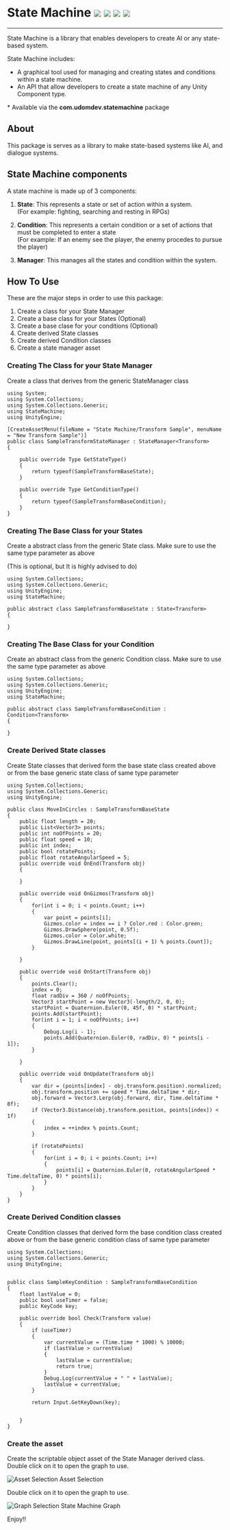 # State Machine ![](https://img.shields.io/badge/GameDev-Unity-brightgreen) ![](https://img.shields.io/badge/Unity-C%23-green) ![](https://img.shields.io/badge/Mobile-Android-red) ![](https://img.shields.io/badge/Unity-Editor-green)

---
State Machine is a library that enables developers to create AI or any state-based system.

State Machine includes:

- A graphical tool used for managing and creating states and conditions within a state machine.
- An API that allow developers to create a state machine of any Unity Component type.

&#42; Available via the **com.udomdev.statemachine** package

## About
This package is serves as a library to make state-based systems like AI, and dialogue systems. 

## State Machine components
A state machine is made up of 3 components: 
1. **State**: This represents a state or set of action within a system.<br/> (For example: fighting, searching and resting in RPGs)

1. **Condition**: This represents a certain condition or a set of actions that must be completed to enter a state<br/> (For example: If an enemy see the player, the enemy procedes to pursue the player)

1. **Manager**: This manages all the states and condition within the system.

## How To Use 
These are the major steps in order to use this package:  

1. Create a class for your State Manager
1. Create a base class for your States (Optional)
1. Create a base clase for your conditions (Optional)
1. Create derived State classes
1. Create derived Condition classes
1. Create a state manager asset

### Creating The Class for your State Manager
Create a class that derives from the generic StateManager class
```
using System;
using System.Collections;
using System.Collections.Generic;
using StateMachine;
using UnityEngine;

[CreateAssetMenu(fileName = "State Machine/Transform Sample", menuName = "New Transform Sample")]
public class SampleTransformStateManager : StateManager<Transform>
{

    public override Type GetStateType()
    {
        return typeof(SampleTransformBaseState);
    }

    public override Type GetConditionType()
    {
        return typeof(SampleTransformBaseCondition);
    }
}

```

### Creating The Base Class for your States 
Create a abstract class from the generic State class. Make sure to use the same type parameter as above

(This is optional, but It is highly advised to do)
```
using System.Collections;
using System.Collections.Generic;
using UnityEngine;
using StateMachine;

public abstract class SampleTransformBaseState : State<Transform>
{
    
}
```

### Creating The Base Class for your Condition
Create an abstract class from the generic Condition class.  Make sure to use the same type parameter as above

```
using System.Collections;
using System.Collections.Generic;
using UnityEngine;
using StateMachine;

public abstract class SampleTransformBaseCondition : Condition<Transform>
{ 
    
}

```

### Create Derived State classes
Create State classes that derived form the base state class created above or from the base generic state class of same type parameter
```
using System.Collections;
using System.Collections.Generic;
using UnityEngine;

public class MoveInCircles : SampleTransformBaseState
{
    public float length = 20;
    public List<Vector3> points;
    public int noOfPoints = 20;
    public float speed = 10;
    public int index;
    public bool rotatePoints;
    public float rotateAngularSpeed = 5;
    public override void OnEnd(Transform obj)
    {
        
    }

    public override void OnGizmos(Transform obj)
    {
        for(int i = 0; i < points.Count; i++)
        {
            var point = points[i];
            Gizmos.color = index == i ? Color.red : Color.green;
            Gizmos.DrawSphere(point, 0.5f);
            Gizmos.color = Color.white;
            Gizmos.DrawLine(point, points[(i + 1) % points.Count]);
        }

    }

    public override void OnStart(Transform obj)
    {
        points.Clear();
        index = 0;
        float radDiv = 360 / noOfPoints;
        Vector3 startPoint = new Vector3(-length/2, 0, 0);
        startPoint = Quaternion.Euler(0, 45f, 0) * startPoint;
        points.Add(startPoint);
        for(int i = 1; i < noOfPoints; i++)
        {
            Debug.Log(i - 1);
            points.Add(Quaternion.Euler(0, radDiv, 0) * points[i - 1]);
        }
      
    }

    public override void OnUpdate(Transform obj)
    {
        var dir = (points[index] - obj.transform.position).normalized;
        obj.transform.position += speed * Time.deltaTime * dir;
        obj.forward = Vector3.Lerp(obj.forward, dir, Time.deltaTime * 8f);
        if (Vector3.Distance(obj.transform.position, points[index]) < 1f)
        {
            index = ++index % points.Count;
        }

        if (rotatePoints)
        {
            for(int i = 0; i < points.Count; i++)
            {
                points[i] = Quaternion.Euler(0, rotateAngularSpeed * Time.deltaTime, 0) * points[i];
            }
        }
    }
}

```

### Create Derived Condition classes
Create Condition classes that derived form the base condition class created above or from the base generic condition class of same type parameter
```
using System.Collections;
using System.Collections.Generic;
using UnityEngine;


public class SampleKeyCondition : SampleTransformBaseCondition
{
    float lastValue = 0;
    public bool useTimer = false;
    public KeyCode key;
    
    public override bool Check(Transform value)
    {
        if (useTimer)
        {
            var currentValue = (Time.time * 1000) % 10000;
            if (lastValue > currentValue)
            {
                lastValue = currentValue;
                return true;
            }
            Debug.Log(currentValue + " " + lastValue);
            lastValue = currentValue;
        }
       
        return Input.GetKeyDown(key);
        
        
    }
}
```
### Create the asset
Create the scriptable object asset of the State Manager derived class. Double click on it to open the graph to use.

![Asset Selection](Pictures/Asset%20Screenshot.png)
Asset Selection

Double click on it to open the graph to use.

![Graph Selection](Pictures/Graph%20Screenshot.png)
State Machine Graph

Enjoy!!
